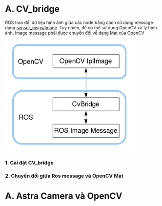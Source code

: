 # **A. CV_bridge**
ROS trao đổi dữ liệu hình ảnh giữa các node bằng cách sử dụng message dạng [sensor_msgs/Image](http://docs.ros.org/en/api/sensor_msgs/html/msg/Image.html). Tuy nhiên, để có thể sử dụng OpenCV xử lý hình ảnh, Image message phải được chuyển đổi về dạng Mat của OpenCV

![alt text](cv_bridge.png) 
### **1. Cài đặt CV_bridge**
### **2. Chuyển đổi giữa Ros message và OpenCV Mat**
# **A. Astra Camera và OpenCV**
